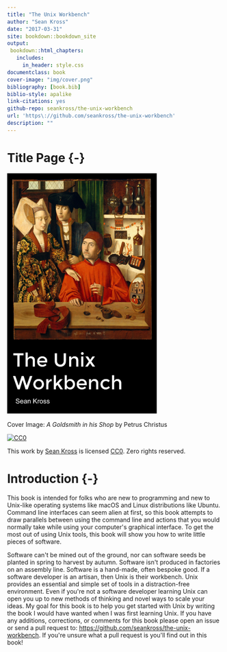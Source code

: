 ```yaml
--- 
title: "The Unix Workbench"
author: "Sean Kross"
date: "2017-03-31"
site: bookdown::bookdown_site
output:
 bookdown::html_chapters:
   includes:
     in_header: style.css
documentclass: book
cover-image: "img/cover.png"
bibliography: [book.bib]
biblio-style: apalike
link-citations: yes
github-repo: seankross/the-unix-workbench
url: 'https\://github.com/seankross/the-unix-workbench'
description: ""
---
```


# Title Page {-}

<img src="img/cover.png" width="350" height="560" alt="Cover image" />

Cover Image: *A Goldsmith in his Shop* by Petrus Christus

[![CC0](https://licensebuttons.net/p/zero/1.0/88x31.png)](https://creativecommons.org/publicdomain/zero/1.0/)

This work by [Sean Kross](http://seankross.com) is licensed 
[CC0](https://creativecommons.org/publicdomain/zero/1.0/). Zero rights reserved.

# Introduction {-}

This book is intended for folks who are new to programming and new to Unix-like
operating systems like macOS and Linux distributions like Ubuntu. Command line 
interfaces can seem alien at first, so this book
attempts to draw parallels between using the command line and actions that you
would normally take while using your computer's graphical interface.
To get the most out of using Unix tools, this book will show you how to write
little pieces of software. 

Software can't be mined out of the ground, nor can software seeds be planted in
spring to harvest by autumn. Software isn't produced in factories on an
assembly line. Software is a hand-made, often bespoke good. If a software
developer is an artisan, then Unix is their workbench. Unix provides an
essential and simple set of tools in a distraction-free environment. Even if
you're not a software developer learning Unix can open you up to new methods
of thinking and novel ways to scale your ideas. My goal
for this book is to help you get started with Unix by writing the book I would
have wanted when I was first learning Unix. If you have any additions,
corrections, or comments for this book please open an issue or send a pull
request to: https://github.com/seankross/the-unix-workbench. If you're unsure
what a pull request is you'll find out in this book!
